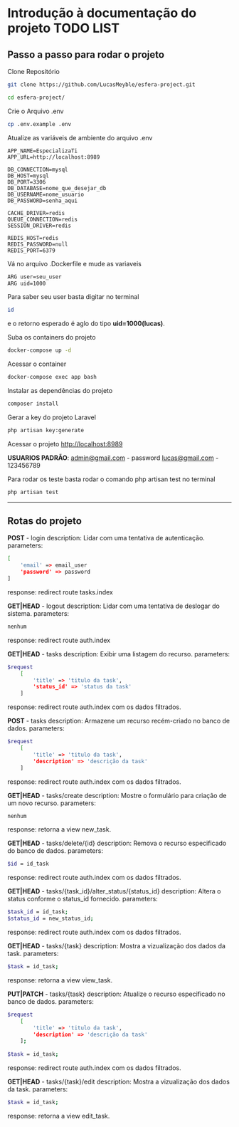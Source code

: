 
# Introdução à documentação do projeto TODO LIST


## Passo a passo para rodar o projeto
Clone Repositório
```sh
git clone https://github.com/LucasMeyble/esfera-project.git
```
```sh
cd esfera-project/
```


Crie o Arquivo .env
```sh
cp .env.example .env
```


Atualize as variáveis de ambiente do arquivo .env
```dosini
APP_NAME=EspecializaTi
APP_URL=http://localhost:8989

DB_CONNECTION=mysql
DB_HOST=mysql
DB_PORT=3306
DB_DATABASE=nome_que_desejar_db
DB_USERNAME=nome_usuario
DB_PASSWORD=senha_aqui

CACHE_DRIVER=redis
QUEUE_CONNECTION=redis
SESSION_DRIVER=redis

REDIS_HOST=redis
REDIS_PASSWORD=null
REDIS_PORT=6379
```

Vá no arquivo .Dockerfile e mude as variaveis

```sh
ARG user=seu_user
ARG uid=1000
```
Para saber seu user basta digitar no terminal 
```sh
id 
```
e o retorno esperado é aglo do tipo **uid=1000(lucas)**.

Suba os containers do projeto
```sh
docker-compose up -d
```


Acessar o container
```sh
docker-compose exec app bash
```


Instalar as dependências do projeto
```sh
composer install
```


Gerar a key do projeto Laravel
```sh
php artisan key:generate
```

Acessar o projeto
[http://localhost:8989](http://localhost:8989)

**USUARIOS PADRÃO**: 
admin@gmail.com - password
lucas@gmail.com - 123456789

Para rodar os teste basta rodar o comando php artisan test no terminal
```sh
php artisan test
```
* * *

## Rotas do projeto

**POST** - login
description: Lidar com uma tentativa de autenticação.
parameters: 
```sh
[
    'email' => email_user
    'password' => password
]   
```
response: redirect route tasks.index

**GET|HEAD** - logout
description: Lidar com uma tentativa de deslogar do sistema.
parameters: 
```sh
nenhum
```
response: redirect route auth.index

**GET|HEAD** - tasks
description: Exibir uma listagem do recurso.
parameters: 
```sh
$request 
    [
        'title' => 'titulo da task',
        'status_id' => 'status da task' 
    ]
```
response: redirect route auth.index com os dados filtrados.

**POST** - tasks
description: Armazene um recurso recém-criado no banco de dados.
parameters: 
```sh
$request 
    [
        'title' => 'titulo da task',
        'description' => 'descrição da task' 
    ]
```
response: redirect route auth.index com os dados filtrados.

**GET|HEAD** - tasks/create
description: Mostre o formulário para criação de um novo recurso.
parameters: 
```sh
nenhum
```
response: retorna a view new_task.

**GET|HEAD** - tasks/delete/{id}
description: Remova o recurso especificado do banco de dados.
parameters: 
```sh
$id = id_task
```
response: redirect route auth.index com os dados filtrados.

**GET|HEAD** - tasks/{task_id}/alter_status/{status_id}
description: Altera o status conforme o status_id fornecido.
parameters: 
```sh
$task_id = id_task;
$status_id = new_status_id; 
```
response: redirect route auth.index com os dados filtrados.

**GET|HEAD** - tasks/{task}
description: Mostra a vizualização dos dados da task.
parameters: 
```sh
$task = id_task;
```
response: retorna a view view_task.

**PUT|PATCH** - tasks/{task}
description: Atualize o recurso especificado no banco de dados.
parameters: 
```sh
$request 
    [
        'title' => 'titulo da task',
        'description' => 'descrição da task' 
    ];
    
$task = id_task;
```
response: redirect route auth.index com os dados filtrados.

**GET|HEAD** - tasks/{task}/edit
description: Mostra a vizualização dos dados da task.
parameters: 
```sh
$task = id_task;
```
response: retorna a view edit_task.
